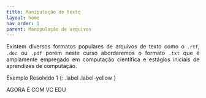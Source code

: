 ```yaml
---
title: Manipulação de texto
layout: home
nav_order: 1
parent: Manipulação de arquivos
---
```


<p align = "justify">
Existem diversos formatos populares de arquivos de texto como o <code>.rtf</code>, <code>.doc</code> ou <code>.pdf</code> porém neste curso abordaremos o formato <code>.txt</code> que é amplamente empregado em computação científica e estágios iniciais de aprendizes de computação.
</p>

Exemplo Resolvido 1
{: .label .label-yellow }

<p align = "justify">
AGORA É COM VC EDU
</p>
